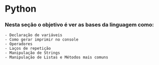 # Python
### Nesta seção o objetivo é ver as bases da linguagem como:
    - Declaração de variáveis
    - Como gerar imprimir no console
    - Operadores
    - Laços de repetição
    - Manipulação de Strings
    - Manipulação de Listas e Métodos mais comuns